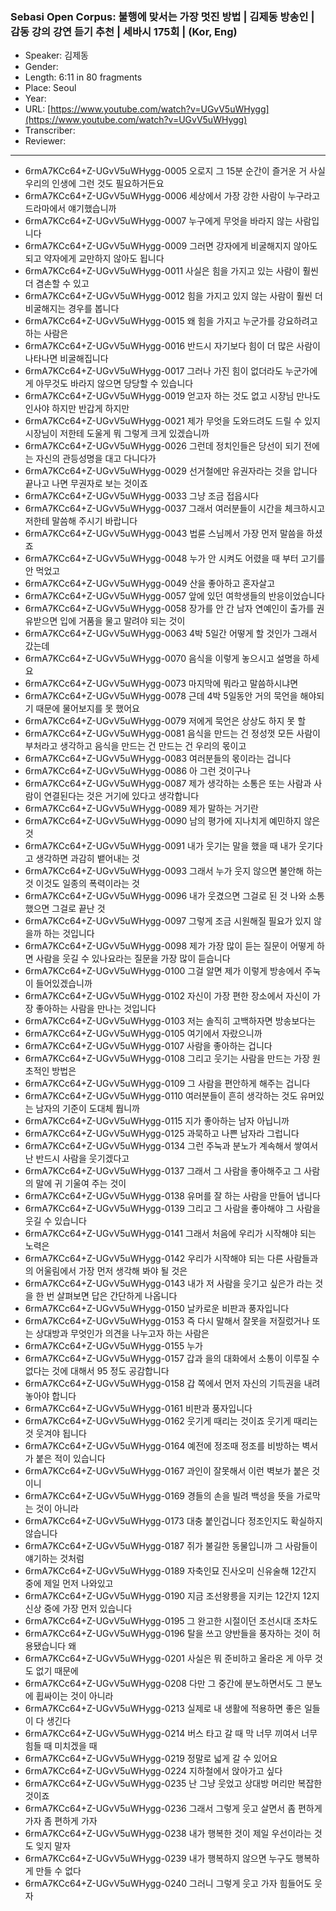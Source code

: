 ### Sebasi Open Corpus: 불행에 맞서는 가장 멋진 방법 | 김제동 방송인 | 감동 강의 강연 듣기 추천 | 세바시 175회 | (Kor, Eng)

- Speaker: 김제동
- Gender: 
- Length: 6:11 in 80 fragments
- Place: Seoul
- Year: 
- URL: [https://www.youtube.com/watch?v=UGvV5uWHygg](https://www.youtube.com/watch?v=UGvV5uWHygg)
- Transcriber: 
- Reviewer: 

---

- 6rmA7KCc64+Z-UGvV5uWHygg-0005 오로지 그 15분 순간이 즐거운 거 사실 우리의 인생에 그런 것도 필요하거든요
- 6rmA7KCc64+Z-UGvV5uWHygg-0006 세상에서 가장 강한 사람이 누구라고 드라마에서 얘기했습니까
- 6rmA7KCc64+Z-UGvV5uWHygg-0007 누구에게 무엇을 바라지 않는 사람입니다
- 6rmA7KCc64+Z-UGvV5uWHygg-0009 그러면 강자에게 비굴해지지 않아도 되고 약자에게 교만하지 않아도 됩니다
- 6rmA7KCc64+Z-UGvV5uWHygg-0011 사실은 힘을 가지고 있는 사람이 훨씬 더 겸손할 수 있고
- 6rmA7KCc64+Z-UGvV5uWHygg-0012 힘을 가지고 있지 않는 사람이 훨씬 더 비굴해지는 경우를 봅니다
- 6rmA7KCc64+Z-UGvV5uWHygg-0015 왜 힘을 가지고 누군가를 강요하려고 하는 사람은
- 6rmA7KCc64+Z-UGvV5uWHygg-0016 반드시 자기보다 힘이 더 많은 사람이 나타나면 비굴해집니다
- 6rmA7KCc64+Z-UGvV5uWHygg-0017 그러나 가진 힘이 없더라도 누군가에게 아무것도 바라지 않으면 당당할 수 있습니다
- 6rmA7KCc64+Z-UGvV5uWHygg-0019 얻고자 하는 것도 없고 시장님 만나도 인사야 하지만 반갑게 하지만
- 6rmA7KCc64+Z-UGvV5uWHygg-0021 제가 무엇을 도와드려도 드릴 수 있지 시장님이 저한테 도울게 뭐 그렇게 크게 있겠습니까
- 6rmA7KCc64+Z-UGvV5uWHygg-0026 그런데 정치인들은 당선이 되기 전에는 자신의 관등성명을 대고 다니다가
- 6rmA7KCc64+Z-UGvV5uWHygg-0029 선거철에만 유권자라는 것을 압니다 끝나고 나면 무권자로 보는 것이죠
- 6rmA7KCc64+Z-UGvV5uWHygg-0033 그냥 조금 접읍시다
- 6rmA7KCc64+Z-UGvV5uWHygg-0037 그래서 여러분들이 시간을 체크하시고 저한테 말씀해 주시기 바랍니다
- 6rmA7KCc64+Z-UGvV5uWHygg-0043 법륜 스님께서 가장 먼저 말씀을 하셨죠
- 6rmA7KCc64+Z-UGvV5uWHygg-0048 누가 안 시켜도 어렸을 때 부터 고기를 안 먹었고
- 6rmA7KCc64+Z-UGvV5uWHygg-0049 산을 좋아하고 혼자살고
- 6rmA7KCc64+Z-UGvV5uWHygg-0057 앞에 있던 여학생들의 반응이었습니다
- 6rmA7KCc64+Z-UGvV5uWHygg-0058 장가를 안 간 남자 연예인이 출가를 권유받으면 입에 거품을 물고 말려야 되는 것이
- 6rmA7KCc64+Z-UGvV5uWHygg-0063 4박 5일간 어떻게 할 것인가 그래서 갔는데
- 6rmA7KCc64+Z-UGvV5uWHygg-0070 음식을 이렇게 놓으시고 설명을 하세요
- 6rmA7KCc64+Z-UGvV5uWHygg-0073 마지막에 뭐라고 말씀하시냐면
- 6rmA7KCc64+Z-UGvV5uWHygg-0078 근데 4박 5일동안 거의 묵언을 해야되기 때문에 물어보지를 못 했어요
- 6rmA7KCc64+Z-UGvV5uWHygg-0079 저에게 묵언은 상상도 하지 못 할
- 6rmA7KCc64+Z-UGvV5uWHygg-0081 음식을 만드는 건 정성껏 모든 사람이 부처라고 생각하고 음식을 만드는 건 만드는 건 우리의 몫이고
- 6rmA7KCc64+Z-UGvV5uWHygg-0083 여러분들의 몫이라는 겁니다
- 6rmA7KCc64+Z-UGvV5uWHygg-0086 아 그런 것이구나
- 6rmA7KCc64+Z-UGvV5uWHygg-0087 제가 생각하는 소통은 또는 사람과 사람이 연결된다는 것은 거기에 있다고 생각합니다
- 6rmA7KCc64+Z-UGvV5uWHygg-0089 제가 말하는 거기란
- 6rmA7KCc64+Z-UGvV5uWHygg-0090 남의 평가에 지나치게 예민하지 않은 것
- 6rmA7KCc64+Z-UGvV5uWHygg-0091 내가 웃기는 말을 했을 때 내가 웃기다고 생각하면 과감히 뱉어내는 것
- 6rmA7KCc64+Z-UGvV5uWHygg-0093 그래서 누가 웃지 않으면 불안해 하는 것 이것도 일종의 폭력이라는 것
- 6rmA7KCc64+Z-UGvV5uWHygg-0096 내가 웃겼으면 그걸로 된 것 나와 소통했으면 그걸로 끝난 것
- 6rmA7KCc64+Z-UGvV5uWHygg-0097 그렇게 조금 시원해질 필요가 있지 않을까 하는 것입니다
- 6rmA7KCc64+Z-UGvV5uWHygg-0098 제가 가장 많이 듣는 질문이 어떻게 하면 사람을 웃길 수 있나요라는 질문을 가장 많이 듣습니다
- 6rmA7KCc64+Z-UGvV5uWHygg-0100 그걸 알면 제가 이렇게 방송에서 주눅이 들어있겠습니까
- 6rmA7KCc64+Z-UGvV5uWHygg-0102 자신이 가장 편한 장소에서 자신이 가장 좋아하는 사람을 만나는 것입니다
- 6rmA7KCc64+Z-UGvV5uWHygg-0103 저는 솔직히 고백하자면 방송보다는
- 6rmA7KCc64+Z-UGvV5uWHygg-0105 여기에서 자랐으니까
- 6rmA7KCc64+Z-UGvV5uWHygg-0107 사람을 좋아하는 겁니다
- 6rmA7KCc64+Z-UGvV5uWHygg-0108 그리고 웃기는 사람을 만드는 가장 원초적인 방법은
- 6rmA7KCc64+Z-UGvV5uWHygg-0109 그 사람을 편안하게 해주는 겁니다
- 6rmA7KCc64+Z-UGvV5uWHygg-0110 여러분들이 흔히 생각하는 것도 유머있는 남자의 기준이 도대체 뭡니까
- 6rmA7KCc64+Z-UGvV5uWHygg-0115 지가 좋아하는 남자 아닙니까
- 6rmA7KCc64+Z-UGvV5uWHygg-0125 과묵하고 나쁜 남자라 그럽니다
- 6rmA7KCc64+Z-UGvV5uWHygg-0134 그런 주눅과 분노가 계속해서 쌓여서 난 반드시 사람을 웃기겠다고
- 6rmA7KCc64+Z-UGvV5uWHygg-0137 그래서 그 사람을 좋아해주고 그 사람의 말에 귀 기울여 주는 것이
- 6rmA7KCc64+Z-UGvV5uWHygg-0138 유머를 잘 하는 사람을 만들어 냅니다
- 6rmA7KCc64+Z-UGvV5uWHygg-0139 그리고 그 사람을 좋아해야 그 사람을 웃길 수 있습니다
- 6rmA7KCc64+Z-UGvV5uWHygg-0141 그래서 처음에 우리가 시작해야 되는 노력은
- 6rmA7KCc64+Z-UGvV5uWHygg-0142 우리가 시작해야 되는 다른 사람들과의 어울림에서 가장 먼저 생각해 봐야 될 것은
- 6rmA7KCc64+Z-UGvV5uWHygg-0143 내가 저 사람을 웃기고 싶은가 라는 것을 한 번 살펴보면 답은 간단하게 나옵니다
- 6rmA7KCc64+Z-UGvV5uWHygg-0150 날카로운 비판과 풍자입니다
- 6rmA7KCc64+Z-UGvV5uWHygg-0153 즉 다시 말해서 잘못을 저질렀거나 또는 상대방과 무엇인가 의견을 나누고자 하는 사람은
- 6rmA7KCc64+Z-UGvV5uWHygg-0155 누가
- 6rmA7KCc64+Z-UGvV5uWHygg-0157 갑과 을의 대화에서 소통이 이루질 수 없다는 것에 대해서 95 정도 공감합니다
- 6rmA7KCc64+Z-UGvV5uWHygg-0158 갑 쪽에서 먼저 자신의 기득권을 내려 놓아야 합니다
- 6rmA7KCc64+Z-UGvV5uWHygg-0161 비판과 풍자입니다
- 6rmA7KCc64+Z-UGvV5uWHygg-0162 웃기게 때리는 것이죠 웃기게 때리는 것 웃겨야 됩니다
- 6rmA7KCc64+Z-UGvV5uWHygg-0164 예전에 정조때 정조를 비방하는 벽서가 붙은 적이 있습니다
- 6rmA7KCc64+Z-UGvV5uWHygg-0167 과인이 잘못해서 이런 벽보가 붙은 것이니
- 6rmA7KCc64+Z-UGvV5uWHygg-0169 경들의 손을 빌려 백성을 뜻을 가로막는 것이 아니라
- 6rmA7KCc64+Z-UGvV5uWHygg-0173 대충 붙인겁니다 정조인지도 확실하지 않습니다
- 6rmA7KCc64+Z-UGvV5uWHygg-0187 쥐가 불길한 동물입니까 그 사람들이 얘기하는 것처럼
- 6rmA7KCc64+Z-UGvV5uWHygg-0189 자축인묘 진사오미 신유술해 12간지 중에 제일 먼저 나와있고
- 6rmA7KCc64+Z-UGvV5uWHygg-0190 지금 조선왕릉을 지키는 12간지 12지신상 중에 가장 먼저 있습니다
- 6rmA7KCc64+Z-UGvV5uWHygg-0195 그 완고한 시절이던 조선시대 조차도
- 6rmA7KCc64+Z-UGvV5uWHygg-0196 탈을 쓰고 양반들을 풍자하는 것이 허용됐습니다 왜
- 6rmA7KCc64+Z-UGvV5uWHygg-0201 사실은 뭐 준비하고 올라온 게 아무 것도 없기 때문에
- 6rmA7KCc64+Z-UGvV5uWHygg-0208 다만 그 중간에 분노하면서도 그 분노에 휩싸이는 것이 아니라
- 6rmA7KCc64+Z-UGvV5uWHygg-0213 실제로 내 생활에 적용하면 좋은 일들이 다 생긴다
- 6rmA7KCc64+Z-UGvV5uWHygg-0214 버스 타고 갈 때 막 너무 끼여서 너무 힘들 때 미치겠을 때
- 6rmA7KCc64+Z-UGvV5uWHygg-0219 정말로 넓게 갈 수 있어요
- 6rmA7KCc64+Z-UGvV5uWHygg-0224 지하철에서 앉아가고 싶다
- 6rmA7KCc64+Z-UGvV5uWHygg-0235 난 그냥 웃었고 상대방 머리만 복잡한 것이죠
- 6rmA7KCc64+Z-UGvV5uWHygg-0236 그래서 그렇게 웃고 살면서 좀 편하게 가자 좀 편하게 가자
- 6rmA7KCc64+Z-UGvV5uWHygg-0238 내가 행복한 것이 제일 우선이라는 것도 잊지 말자
- 6rmA7KCc64+Z-UGvV5uWHygg-0239 내가 행복하지 않으면 누구도 행복하게 만들 수 없다
- 6rmA7KCc64+Z-UGvV5uWHygg-0240 그러니 그렇게 웃고 가자 힘들어도 웃자
